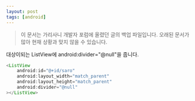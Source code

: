 ```yaml
---
layout: post
tags: [android]
---
```


> 이 문서는 가리사니 개발자 포럼에 올렸던 글의 백업 파일입니다.
오래된 문서가 많아 현재 상황과 맞지 않을 수 있습니다.


대상이되는 ListView에 android:divider="@null"을 줍니다.

``` java
<ListView
	android:id="@+id/saro"
	android:layout_width="match_parent"
	android:layout_height="match_parent"
	android:divider="@null"
></ListView>
```